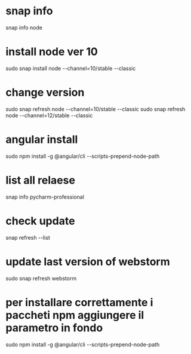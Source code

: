 # snap info
snap info node

# install node ver 10
sudo snap install node --channel=10/stable --classic

# change version
sudo snap refresh node --channel=10/stable --classic
sudo snap refresh node --channel=12/stable --classic

# angular install 
sudo npm install -g @angular/cli --scripts-prepend-node-path


# list all relaese
snap info pycharm-professional 

# check update
snap refresh --list

# update last version of webstorm
sudo snap refresh webstorm


# per installare correttamente i paccheti npm aggiungere il parametro in fondo
sudo npm install -g @angular/cli  --scripts-prepend-node-path
